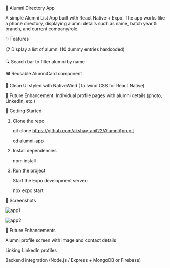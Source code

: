 📖 Alumni Directory App

A simple Alumni List App built with React Native + Expo.
The app works like a phone directory, displaying alumni details such as name, batch year & branch, and current company/role.

✨ Features

📋 Display a list of alumni (10 dummy entries hardcoded)

🔍 Search bar to filter alumni by name

🖼️ Reusable AlumniCard component

🎨 Clean UI styled with NativeWind (Tailwind CSS for React Native)

📱 Future Enhancement: Individual profile pages with alumni details (photo, LinkedIn, etc.)


🚀 Getting Started
1. Clone the repo

      git clone https://github.com/akshay-anil22/AlumniApp.git

      cd alumni-app

2. Install dependencies
   
    npm install

3. Run the project
   
    Start the Expo development server:

    npx expo start

📌 Screenshots

![app1](https://github.com/user-attachments/assets/e660a51e-ab44-4435-97f2-9ee6697ebb72)

![app2](https://github.com/user-attachments/assets/e3cfc7cb-72be-493c-b822-dd59bd061e29)

🔮 Future Enhancements

Alumni profile screen with image and contact details

Linking LinkedIn profiles

Backend integration (Node.js / Express + MongoDB or Firebase)


